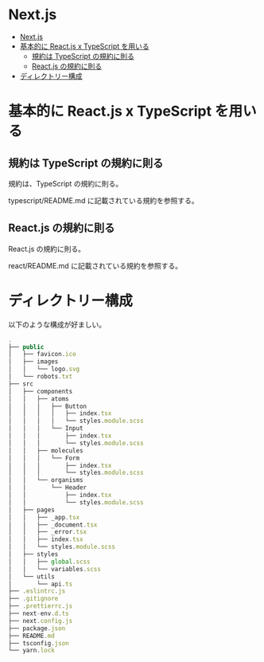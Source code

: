 # Next.js

- [Next.js](#nextjs)
- [基本的に React.js x TypeScript を用いる](#基本的に-reactjs-x-typescript-を用いる)
  - [規約は TypeScript の規約に則る](#規約は-typescript-の規約に則る)
  - [React.js の規約に則る](#reactjs-の規約に則る)
- [ディレクトリー構成](#ディレクトリー構成)

# 基本的に React.js x TypeScript を用いる

## 規約は TypeScript の規約に則る

規約は、TypeScript の規約に則る。

typescript/README.md に記載されている規約を参照する。

## React.js の規約に則る

React.js の規約に則る。

react/README.md に記載されている規約を参照する。

# ディレクトリー構成

以下のような構成が好ましい。

```typescript
.
├── public
│   ├── favicon.ico
│   ├── images
│   │   └── logo.svg
│   └── robots.txt
├── src
│   ├── components
│   │   ├── atoms
│   │   │   ├── Button
│   │   │   │   ├── index.tsx
│   │   │   │   └── styles.module.scss
│   │   │   └── Input
│   │   │       ├── index.tsx
│   │   │       └── styles.module.scss
│   │   ├── molecules
│   │   │   └── Form
│   │   │       ├── index.tsx
│   │   │       └── styles.module.scss
│   │   └── organisms
│   │       └── Header
│   │           ├── index.tsx
│   │           └── styles.module.scss
│   ├── pages
│   │   ├── _app.tsx
│   │   ├── _document.tsx
│   │   ├── _error.tsx
│   │   ├── index.tsx
│   │   └── styles.module.scss
│   ├── styles
│   │   ├── global.scss
│   │   └── variables.scss
│   └── utils
│       └── api.ts
├── .eslintrc.js
├── .gitignore
├── .prettierrc.js
├── next-env.d.ts
├── next.config.js
├── package.json
├── README.md
├── tsconfig.json
└── yarn.lock
```
